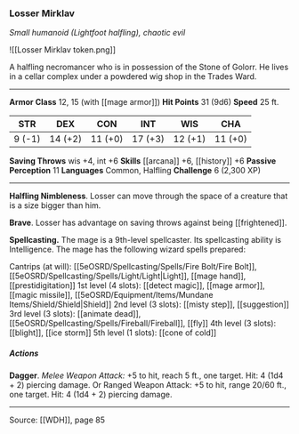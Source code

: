 ### Losser Mirklav
_Small humanoid (Lightfoot halfling), chaotic evil_

![[Losser Mirklav token.png]]

A halfling necromancer who is in possession of the Stone of Golorr. He lives in a cellar complex under a powdered wig shop in the Trades Ward.






---

**Armor Class** 12, 15 (with [[mage armor]])
**Hit Points** 31 (9d6)
**Speed** 25 ft.

| STR     | DEX     | CON     | INT     | WIS     | CHA     |
|---------|---------|---------|---------|---------|---------|
| 9 (-1) | 14 (+2) | 11 (+0) | 17 (+3) | 12 (+1) | 11 (+0) |

**Saving Throws** wis +4, int +6
**Skills** [[arcana]] +6, [[history]] +6
**Passive Perception** 11
**Languages** Common, Halfling
**Challenge** 6 (2,300 XP)

---

**Halfling Nimbleness**. Losser can move through the space of a creature that is a size bigger than him.

**Brave**. Losser has advantage on saving throws against being [[frightened]].

**Spellcasting.** The mage is a 9th-level spellcaster. Its spellcasting ability is Intelligence. The mage has the following wizard spells prepared:

Cantrips (at will): [[5eOSRD/Spellcasting/Spells/Fire Bolt/Fire Bolt]], [[5eOSRD/Spellcasting/Spells/Light/Light|Light]], [[mage hand]], [[prestidigitation]]
1st level (4 slots): [[detect magic]], [[mage armor]], [[magic missile]], [[5eOSRD/Equipment/Items/Mundane Items/Shield/Shield|Shield]]
2nd level (3 slots): [[misty step]], [[suggestion]]
3rd level (3 slots): [[animate dead]], [[5eOSRD/Spellcasting/Spells/Fireball/Fireball]], [[fly]]
4th level (3 slots): [[blight]], [[ice storm]]
5th level (1 slots): [[cone of cold]]

##### Actions
**Dagger**. _Melee Weapon Attack:_ +5 to hit, reach 5 ft., one target. Hit: 4 (1d4 + 2) piercing damage. Or Ranged Weapon Attack: +5 to hit, range 20/60 ft., one target. Hit: 4 (1d4 + 2) piercing damage.


---

Source: [[WDH]], page 85